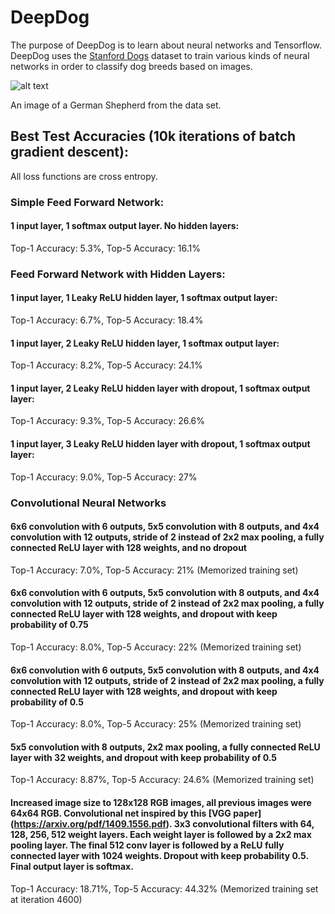 # DeepDog

The purpose of DeepDog is to learn about neural networks and Tensorflow.  DeepDog uses the [Stanford Dogs](http://vision.stanford.edu/aditya86/ImageNetDogs/) dataset
to train various kinds of neural networks in order to classify dog breeds based on images.

![alt text](http://vision.stanford.edu/aditya86/ImageNetDogs/images/n02106662-German_shepherd/n02106662_14247.jpg)

An image of a German Shepherd from the data set.

## Best Test Accuracies (10k iterations of batch gradient descent):
All loss functions are cross entropy.
### Simple Feed Forward Network:

#### 1 input layer, 1 softmax output layer.  No hidden layers:
Top-1 Accuracy: 5.3%, Top-5 Accuracy: 16.1%

### Feed Forward Network with Hidden Layers:

#### 1 input layer, 1 Leaky ReLU hidden layer, 1 softmax output layer:
Top-1 Accuracy: 6.7%, Top-5 Accuracy: 18.4%

#### 1 input layer, 2 Leaky ReLU hidden layer, 1 softmax output layer:
Top-1 Accuracy: 8.2%, Top-5 Accuracy: 24.1%

#### 1 input layer, 2 Leaky ReLU hidden layer with dropout, 1 softmax output layer:
Top-1 Accuracy: 9.3%, Top-5 Accuracy: 26.6%

#### 1 input layer, 3 Leaky ReLU hidden layer with dropout, 1 softmax output layer:
Top-1 Accuracy: 9.0%, Top-5 Accuracy: 27%

### Convolutional Neural Networks

#### 6x6 convolution with 6 outputs, 5x5 convolution with 8 outputs, and 4x4 convolution with 12 outputs, stride of 2 instead of 2x2 max pooling, a fully connected ReLU layer with 128 weights, and no dropout
Top-1 Accuracy: 7.0%, Top-5 Accuracy: 21% (Memorized training set)

#### 6x6 convolution with 6 outputs, 5x5 convolution with 8 outputs, and 4x4 convolution with 12 outputs, stride of 2 instead of 2x2 max pooling, a fully connected ReLU layer with 128 weights, and dropout with keep probability of 0.75
Top-1 Accuracy: 8.0%, Top-5 Accuracy: 22% (Memorized training set)

#### 6x6 convolution with 6 outputs, 5x5 convolution with 8 outputs, and 4x4 convolution with 12 outputs, stride of 2 instead of 2x2 max pooling, a fully connected ReLU layer with 128 weights, and dropout with keep probability of 0.5
Top-1 Accuracy: 8.0%, Top-5 Accuracy: 25% (Memorized training set)

#### 5x5 convolution with 8 outputs, 2x2 max pooling, a fully connected ReLU layer with 32 weights, and dropout with keep probability of 0.5
Top-1 Accuracy: 8.87%, Top-5 Accuracy: 24.6% (Memorized training set)

#### Increased image size to 128x128 RGB images, all previous images were 64x64 RGB.  Convolutional net inspired by this [VGG paper] (https://arxiv.org/pdf/1409.1556.pdf).  3x3 convolutional filters with 64, 128, 256, 512 weight layers.  Each weight layer is followed by a 2x2 max pooling layer.  The final 512 conv layer is followed by a ReLU fully connected layer with 1024 weights.  Dropout with keep probability 0.5.  Final output layer is softmax.   
Top-1 Accuracy: 18.71%, Top-5 Accuracy: 44.32% (Memorized training set at iteration 4600)